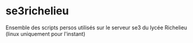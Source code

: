 # se3richelieu
Ensemble des scripts persos utilisés sur le serveur se3 du lycée Richelieu (linux uniquement pour l'instant)

